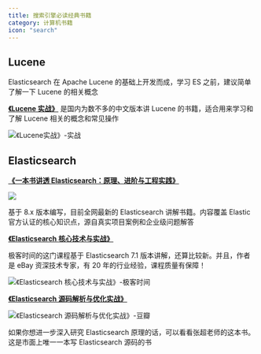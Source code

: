 ```yaml
---
title: 搜索引擎必读经典书籍
category: 计算机书籍
icon: "search"
---
```


## Lucene

Elasticsearch 在 Apache Lucene 的基础上开发而成，学习 ES 之前，建议简单了解一下 Lucene 的相关概念

**[《Lucene 实战》](https://book.douban.com/subject/6440615/)** 是国内为数不多的中文版本讲 Lucene 的书籍，适合用来学习和了解 Lucene 相关的概念和常见操作

![《Lucene实战》-实战](https://oss.javaguide.cn/github/javaguide/books/vAJkdYEyol4e6Nr.png)

## Elasticsearch

**[《一本书讲透 Elasticsearch：原理、进阶与工程实践》](https://book.douban.com/subject/36716996/)**

![](https://oss.javaguide.cn/github/javaguide/books/one-book-guide-to-elasticsearch.png)

基于 8.x 版本编写，目前全网最新的 Elasticsearch 讲解书籍。内容覆盖 Elastic 官方认证的核心知识点，源自真实项目案例和企业级问题解答

**[《Elasticsearch 核心技术与实战》](http://gk.link/a/10bcT "《Elasticsearch 核心技术与实战》")**

极客时间的这门课程基于 Elasticsearch 7.1 版本讲解，还算比较新。并且，作者是 eBay 资深技术专家，有 20 年的行业经验，课程质量有保障！

![《Elasticsearch 核心技术与实战》-极客时间](https://oss.javaguide.cn/github/javaguide/csdn/20210420231125225.png)

**[《Elasticsearch 源码解析与优化实战》](https://book.douban.com/subject/30386800/)**

![《Elasticsearch 源码解析与优化实战》-豆瓣](https://oss.javaguide.cn/p3-juejin/f856485931a945639d5c23aaed74fb38~tplv-k3u1fbpfcp-zoom-1.png)

如果你想进一步深入研究 Elasticsearch 原理的话，可以看看张超老师的这本书。这是市面上唯一一本写 Elasticsearch 源码的书

